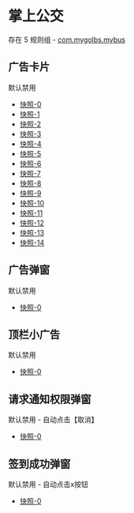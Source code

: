 # 掌上公交

存在 5 规则组 - [com.mygolbs.mybus](/src/apps/com.mygolbs.mybus.ts)

## 广告卡片

默认禁用

- [快照-0](https://i.gkd.li/import/12790521)
- [快照-1](https://i.gkd.li/import/12790706)
- [快照-2](https://i.gkd.li/import/12790841)
- [快照-3](https://i.gkd.li/import/12790887)
- [快照-4](https://i.gkd.li/import/12790656)
- [快照-5](https://i.gkd.li/import/12790903)
- [快照-6](https://i.gkd.li/import/12790610)
- [快照-7](https://i.gkd.li/import/12790941)
- [快照-8](https://i.gkd.li/import/12791122)
- [快照-9](https://i.gkd.li/import/12790671)
- [快照-10](https://i.gkd.li/import/12790551)
- [快照-11](https://i.gkd.li/import/12790616)
- [快照-12](https://i.gkd.li/import/12790707)
- [快照-13](https://i.gkd.li/import/12790717)
- [快照-14](https://i.gkd.li/import/12791579)

## 广告弹窗

默认禁用

- [快照-0](https://i.gkd.li/import/12790762)

## 顶栏小广告

默认禁用

- [快照-0](https://i.gkd.li/import/12790841)

## 请求通知权限弹窗

默认禁用 - 自动点击【取消】

- [快照-0](https://i.gkd.li/import/12715980)

## 签到成功弹窗

默认禁用 - 自动点击x按钮

- [快照-0](https://i.gkd.li/import/12716035)
